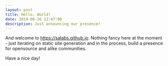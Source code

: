 ```yaml
---
layout: post
title: Hello, World!
date: 2019-06-26 12:47:00
description: Just announcing our presence!
---
```


And welcome to https://salabs.github.io.  Nothing fancy here at the moment - just iterating on static site generation and in the process, build a presence for opensource and alike communities.

Have a nice day!

